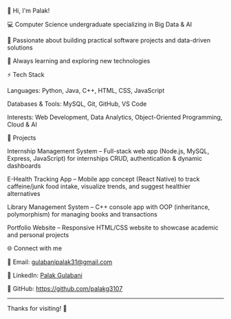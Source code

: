 👋 Hi, I'm Palak!

💻 Computer Science undergraduate specializing in Big Data & AI

🔹 Passionate about building practical software projects and data-driven solutions

🔹 Always learning and exploring new technologies

⚡ Tech Stack

Languages: Python, Java, C++, HTML, CSS, JavaScript

Databases & Tools: MySQL, Git, GitHub, VS Code

Interests: Web Development, Data Analytics, Object-Oriented Programming, Cloud & AI

🚀 Projects

Internship Management System – Full-stack web app (Node.js, MySQL, Express, JavaScript) for internships CRUD, authentication & dynamic dashboards

E-Health Tracking App – Mobile app concept (React Native) to track caffeine/junk food intake, visualize trends, and suggest healthier alternatives

Library Management System – C++ console app with OOP (inheritance, polymorphism) for managing books and transactions

Portfolio Website – Responsive HTML/CSS website to showcase academic and personal projects

🌐 Connect with me

📧 Email: gulabanipalak31@gmail.com

💼 LinkedIn: [Palak Gulabani](https://www.linkedin.com/in/palak-gulabani-49b681305/)

🐙 GitHub: https://github.com/palakg3107

---

Thanks for visiting! 🚀
